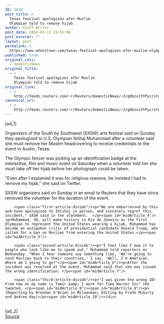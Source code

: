 ```yaml
---
ID: 1810
post_title: >
  Texas festival apologizes afer Muslim
  Olympian told to remove hijab
author: Staff Writer
post_date: 2016-03-13 19:55:06
post_excerpt: ""
layout: post
permalink: >
  https://www.whenitson.com/texas-festival-apologizes-afer-muslim-olympian-told-to-remove-hijab/
published: true
original_cats:
  - domesticNews
original_title:
  - >
    Texas festival apologizes afer Muslim
    Olympian told to remove hijab
original_link:
  - >
    http://feeds.reuters.com/~r/Reuters/domesticNews/~3/gObzxz3YPyc/story01.htm
canonical_url:
  - >
    http://feeds.reuters.com/~r/Reuters/domesticNews/~3/gObzxz3YPyc/story01.htm
---
```

 [ad_1]
<br><div id="articleText">
<span id="midArticle_start"/>

<span class="focusParagraph" readability="5"><p><span class="articleLocatio&lt;/span&gt;n">Organizers of the South by Southwest (SXSW) arts festival said on Sunday they apologized to U.S. Olympian Ibtihaj Muhammad after a volunteer said she must remove her Muslim headcovering to receive credentials to the event in Austin, Texas. </span></p></span><span id="midArticle_0"/><p>The Olympic fencer was picking up an identification badge at the interactive, film and music event on Saturday when a volunteer told her she must take off her hijab before her photograph could be taken.  </p><span id="midArticle_1"/><p>"Even after I explained it was for religious reasons, he insisted I had to remove my hijab," she said on Twitter. </p><span id="midArticle_2"/><p>SXSW organizers said on Sunday in an email to Reuters that they have since removed the volunteer for the duration of the event. </p><span id="midArticle_3"/>
        
        <span class="first-article-divide"/><p>"We are embarrassed by this and have apologized to Ibtihaj in person, and sincerely regret this incident," SXSW said in the statement.  </p><span id="midArticle_4"/><p>Muhammad, 30, will make history in Rio de Janeiro as the first Olympian to represent the United States wearing a hijab. Muhammad has become an outspoken critic of presidential candidate Donald Trump, who called for a ban on Muslims from entering the United States.</p><span id="midArticle_5"/>
        
        <span class="second-article-divide"/><p>"I feel like I owe it to people who look like me to speak out," Muhammad told reporters on Wednesday. "When I hear someone say something like, 'We're going to send Muslims back to their countries,' I say, 'Well, I'm American. Where am I going to go?"</p><span id="midArticle_6"/><p>After the incident was resolved at the event, Muhammad said that she was issued the wrong identification. </p><span id="midArticle_7"/>
        
        <span class="third-article-divide"/><p>"I was given the wrong ID! From now on my name is Tamir &amp; I work for Time Warner Inc" she tweeted. </p><span id="midArticle_8"/><span id="midArticle_9"/><p> (Reporting by Brendan O'Brien in Milwaukee; Editing by Frank McGurty and Andrew Hay)</p><span id="midArticle_10"/></div>
<br>[ad_2]
<br><a href="http://feeds.reuters.com/~r/Reuters/domesticNews/~3/gObzxz3YPyc/story01.htm">Source </a>